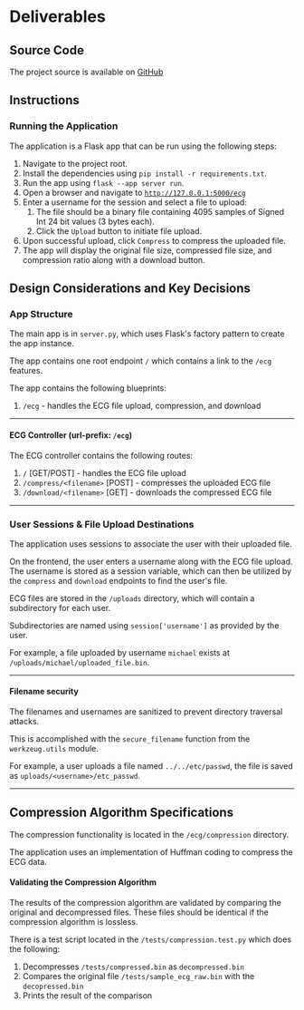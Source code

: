 # Deliverables

## Source Code

The project source is available on [GitHub](https://github.com/mimlowe/bodyport-ecg)

## Instructions

### Running the Application

The application is a Flask app that can be run using the following steps:
1. Navigate to the project root.
2. Install the dependencies using `pip install -r requirements.txt`.
3. Run the app using `flask --app server run`.
4. Open a browser and navigate to [`http://127.0.0.1:5000/ecg`](http://127.0.0.1:5000/ecg)
5. Enter a username for the session and select a file to upload:
   1. The file should be a binary file containing 4095 samples of Signed Int 24 bit values (3 bytes each).
   2. Click the `Upload` button to initiate file upload. 
6. Upon successful upload, click `Compress` to compress the uploaded file.
7. The app will display the original file size, compressed file size, and compression ratio along with a download button.

## Design Considerations and Key Decisions

### App Structure

The main app is in `server.py`, which uses Flask's factory pattern to create the app instance.

The app contains one root endpoint `/` which contains a link to the `/ecg` features.

The app contains the following blueprints:
1. `/ecg` - handles the ECG file upload, compression, and download

---
#### ECG Controller (url-prefix: `/ecg`)
The ECG controller contains the following routes:
1. `/` [GET/POST] - handles the ECG file upload
2. `/compress/<filename>` [POST] - compresses the uploaded ECG file
3. `/download/<filename>` [GET]  - downloads the compressed ECG file
---

### User Sessions & File Upload Destinations

The application uses sessions to associate the user with their uploaded file.

On the frontend, the user enters a username along with the ECG file upload. The username is stored as a session variable, which can then be utilized by the `compress` and `download` endpoints to find the user's file.

ECG files are stored in the `/uploads` directory, which will contain a subdirectory for each user.


Subdirectories are named using `session['username']` as provided by the user.

For example, a file uploaded by username `michael` exists at `/uploads/michael/uploaded_file.bin`.

---

#### Filename security
The filenames and usernames are sanitized to prevent directory traversal attacks.

This is accomplished with the `secure_filename` function from the `werkzeug.utils` module.

For example, a user uploads a file named `../../etc/passwd`, the file is saved as `uploads/<username>/etc_passwd`.

---

## Compression Algorithm Specifications

The compression functionality is located in the `/ecg/compression` directory.

The application uses an implementation of Huffman coding to compress the ECG data.

#### Validating the Compression Algorithm

The results of the compression algorithm are validated by comparing the original and decompressed files.
These files should be identical if the compression algorithm is lossless.

There is a test script located in the `/tests/compression.test.py` which does the following:
1. Decompresses `/tests/compressed.bin` as `decompressed.bin`
2. Compares the original file `/tests/sample_ecg_raw.bin` with the `decopressed.bin`
3. Prints the result of the comparison

